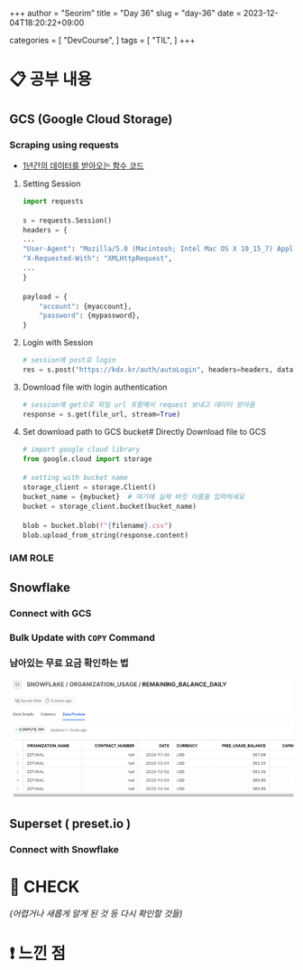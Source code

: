 +++
author = "Seorim"
title =  "Day 36"
slug = "day-36"
date = 2023-12-04T18:20:22+09:00

categories = [
    "DevCourse",
]
tags = [
    "TIL",
]
+++

# 📋 공부 내용

## GCS (Google Cloud Storage)

### Scraping using requests

-   [1년간의 데이터를 받아오는 함수 코드]()

1. Setting Session

    ```python
    import requests

    s = requests.Session()
    headers = {
    ...
    "User-Agent": "Mozilla/5.0 (Macintosh; Intel Mac OS X 10_15_7) AppleWebKit/537.36 (KHTML, like Gecko) Chrome/119.0.0.0 Safari/537.36",
    "X-Requested-With": "XMLHttpRequest",
    ...
    }

    payload = {
        "account": {myaccount},
        "password": {mypassword},
    }


    ```

2. Login with Session

    ```python
    # session에 post로 login
    res = s.post("https://kdx.kr/auth/autoLogin", headers=headers, data=payload)
    ```

3. Download file with login authentication
    ```python
    # session에 get으로 파일 url 포함해서 request 보내고 데이터 받아옴
    response = s.get(file_url, stream=True)
    ```
4. Set download path to GCS bucket# Directly Download file to GCS

    ```python
    # import google cloud library
    from google.cloud import storage

    # setting with bucket name
    storage_client = storage.Client()
    bucket_name = {mybucket}  # 여기에 실제 버킷 이름을 입력하세요
    bucket = storage_client.bucket(bucket_name)

    blob = bucket.blob(f"{filename}.csv")
    blob.upload_from_string(response.content)
    ```

### IAM ROLE

## Snowflake

### Connect with GCS

### Bulk Update with `COPY` Command

### 남아있는 무료 요금 확인하는 법

![Alt text](image.png)

## Superset ( preset.io )

### Connect with Snowflake

# 👀 CHECK

_<span style = "font-size:15px">(어렵거나 새롭게 알게 된 것 등 다시 확인할 것들)</span>_

# ❗ 느낀 점
